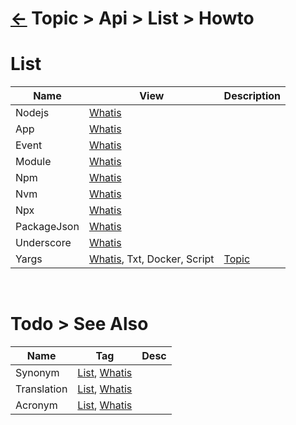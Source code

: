 # [&larr;][Back_Readme] Topic > Api > List > Howto



# List
|Name|View|Description|
|--|--|--|
|Nodejs|[Whatis][Nodejs_Whatis]|
|App|[Whatis][App_Whatis]|
|Event|[Whatis][Event_Whatis]|
|Module|[Whatis][Module_Whatis]|
|Npm|[Whatis][Npm_Whatis]|
|Nvm|[Whatis][Nvm_Whatis]|
|Npx|[Whatis][Npx_Whatis]|
|PackageJson|[Whatis][PackageJson_Whatis]|
|Underscore|[Whatis][Underscore_Whatis]|
|Yargs|[Whatis][Yargs_Whatis], Txt, Docker, Script|[Topic](topic)|
<br>



# Todo > See Also
|Name|Tag|Desc|
|-|-|-|
|Synonym|[List][Synonym_List], [Whatis][Todo]||
|Translation|[List][Translate_List], [Whatis][Todo]||
|Acronym|[List][Acronym_List], [Whatis][Todo]||
<br>



[//]: #(Reference)
[Back_Readme]:           ../readme.md         "Home"



[Nodejs_Whatis]:        /../topic/ep/nodejs/whatis/nodejs_whatis.md
[App_Whatis]:           /../topic/ep/nodjs/whatis/app_whatis.md
[Event_Whatis]:         /../topic/ep/nodjs/whatis/event_whatis.md
[Module_Whatis]:        /../topic/ep/nodjs/whatis/module_whatis.md
[Npm_Whatis]:           /../topic/ep/nodjs/whatis/npm_whatis.md
[Nvm_Whatis]:           /../topic/ep/nodjs/whatis/nvm_whatis.md
[Npx_Whatis]:           /../topic/ep/nodjs/whatis/npx_whatis.md
[PackageJson_Whatis]:   /../topic/ep/nodjs/whatis/packagejson_whatis.md
[Underscore_Whatis]:    /../topic/ep/nodjs/whatis/underscore_whatis.md
[Yargs_Whatis]:         /../topic/ep/nodjs/whatis/yargs_whatis.md



[Docker_Dockercompose_Whatis]: /../topic/ep/docker/dockercompose_whatis.md
[Docker_Image_Whatis]:         /../topic/ep/docker/image_whatis.md
[Docker_Container_Whatis]:     /../topic/ep/docker/container_whatis.md
[Docker_Registry_Whatis]:      /../topic/ep/docker/registry_whatis.md
[Docker_Daemon_Whatis]:        /../topic/ep/docker/daemon_whatis.md





[Acronym_List]:     /../topic/list/acronym_list.md (List > Acronym)
[Synonym_List]:     /../topic/list/synonym_list.md (List > Acronym)
[Translate_List]:   /../topic/list/translate_list.md (List > Translation)
[language_Whatis]:  /../topic/whatis/language_whatis.md (List > Translation)
[Todo]:   Todo


